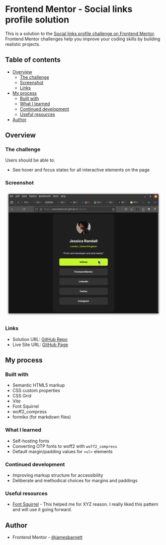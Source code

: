 # Frontend Mentor - Social links profile solution

This is a solution to the [Social links profile challenge on Frontend Mentor](https://www.frontendmentor.io/challenges/social-links-profile-UG32l9m6dQ). Frontend Mentor challenges help you improve your coding skills by building realistic projects. 

## Table of contents

- [Overview](#overview)
  - [The challenge](#the-challenge)
  - [Screenshot](#screenshot)
  - [Links](#links)
- [My process](#my-process)
  - [Built with](#built-with)
  - [What I learned](#what-i-learned)
  - [Continued development](#continued-development)
  - [Useful resources](#useful-resources)
- [Author](#author)

## Overview

### The challenge

Users should be able to:

- See hover and focus states for all interactive elements on the page

### Screenshot

![](./screenshot.png)

### Links

- Solution URL: [GitHub Repo](https://github.com/jamesbarnett/slp-fe)
- Live Site URL: [GitHub Page](https://jamesbarnett.github.io/slp-fe/)

## My process

### Built with

- Semantic HTML5 markup
- CSS custom properties
- CSS Grid
- Vite
- Font Squirrel
- woff2_compress
- formiko (for markdown files)

### What I learned

- Self-hosting fonts
- Converting OTP fonts to woff2 with `woff2_compress`
- Default margin/padding values for `<ul>` elements

### Continued development

- Improving markup structure for accessibility
- Deliberate and methodical choices for margins and paddings

### Useful resources

- [Font Squirrel](https://www.fontsquirrel.com/) - This helped me for XYZ reason. I really liked this pattern and will use it going forward.

## Author

- Frontend Mentor - [@jamesbarnett](https://www.frontendmentor.io/profile/jamesbarnett)
